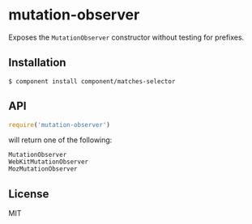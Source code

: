
# mutation-observer

  Exposes the `MutationObserver` constructor without testing for prefixes.

## Installation

```
$ component install component/matches-selector
```

## API

```js
require('mutation-observer')
```

will return one of the following:

```
MutationObserver
WebKitMutationObserver
MozMutationObserver
```

## License

  MIT
